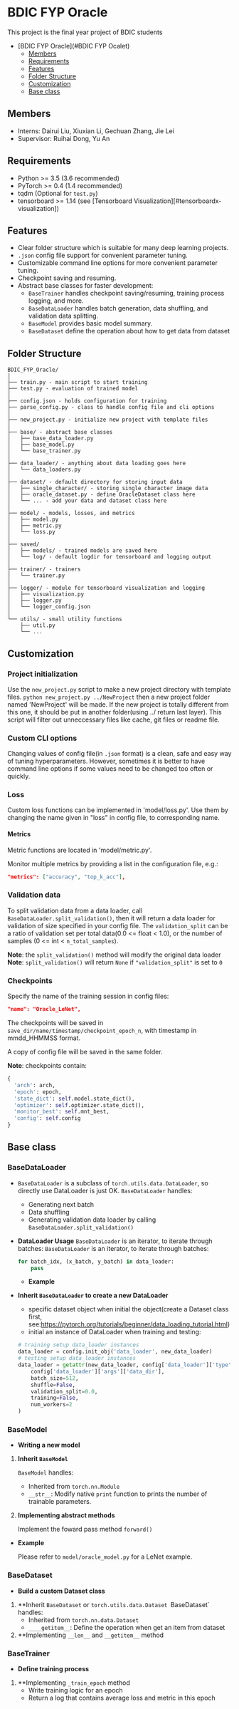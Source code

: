 # BDIC FYP Oracle
This project is the final year project of BDIC students

* [BDIC FYP Oracle](#BDIC FYP Ocalet)
    * [Members](members)
	* [Requirements](#requirements)
	* [Features](#features)
	* [Folder Structure](#folder-structure)
	* [Customization](#customization)
	* [Base class](#base-class)


## Members
- Interns: Dairui Liu, Xiuxian Li, Gechuan Zhang, Jie Lei
- Supervisor: Ruihai Dong, Yu An

## Requirements
* Python >= 3.5 (3.6 recommended)
* PyTorch >= 0.4 (1.4 recommended)
* tqdm (Optional for `test.py`)
* tensorboard >= 1.14 (see [Tensorboard Visualization][#tensorboardx-visualization])

## Features
* Clear folder structure which is suitable for many deep learning projects.
* `.json` config file support for convenient parameter tuning.
* Customizable command line options for more convenient parameter tuning.
* Checkpoint saving and resuming.
* Abstract base classes for faster development:
  * `BaseTrainer` handles checkpoint saving/resuming, training process logging, and more.
  * `BaseDataLoader` handles batch generation, data shuffling, and validation data splitting.
  * `BaseModel` provides basic model summary.
  * `BaseDataset` define the operation about how to get data from dataset
  
## Folder Structure
  ```
  BDIC_FYP_Oracle/
  │
  ├── train.py - main script to start training
  ├── test.py - evaluation of trained model
  │
  ├── config.json - holds configuration for training
  ├── parse_config.py - class to handle config file and cli options
  │
  ├── new_project.py - initialize new project with template files
  │
  ├── base/ - abstract base classes
  │   ├── base_data_loader.py
  │   ├── base_model.py
  │   └── base_trainer.py
  │
  ├── data_loader/ - anything about data loading goes here
  │   └── data_loaders.py
  │
  ├── dataset/ - default directory for storing input data
  │   ├── single_character/ - storing single character image data
  │   ├── oracle_dataset.py - define OracleDataset class here
  │   └── ... - add your data and dataset class here
  │
  ├── model/ - models, losses, and metrics
  │   ├── model.py
  │   ├── metric.py
  │   └── loss.py
  │
  ├── saved/
  │   ├── models/ - trained models are saved here
  │   └── log/ - default logdir for tensorboard and logging output
  │
  ├── trainer/ - trainers
  │   └── trainer.py
  │
  ├── logger/ - module for tensorboard visualization and logging
  │   ├── visualization.py
  │   ├── logger.py
  │   └── logger_config.json
  │  
  └── utils/ - small utility functions
      ├── util.py
      └── ...
  ```
  
## Customization

### Project initialization
Use the `new_project.py` script to make a new project directory with template files.
`python new_project.py ../NewProject` then a new project folder named 'NewProject' will be made. 
If the new project is totally different from this one, it should be put in another folder(using ../ return last layer).
This script will filter out unneccessary files like cache, git files or readme file.

### Custom CLI options

Changing values of config file(in `.json` format) is a clean, safe and easy way of tuning hyperparameters. However, sometimes
it is better to have command line options if some values need to be changed too often or quickly.

### Loss
Custom loss functions can be implemented in 'model/loss.py'. Use them by changing the name given in "loss" in config file, to corresponding name.

#### Metrics
Metric functions are located in 'model/metric.py'.

Monitor multiple metrics by providing a list in the configuration file, e.g.:
  ```json
  "metrics": ["accuracy", "top_k_acc"],
  ```
  
### Validation data
To split validation data from a data loader, call `BaseDataLoader.split_validation()`, then it will return a data loader for validation of size specified in your config file.
The `validation_split` can be a ratio of validation set per total data(0.0 <= float < 1.0), or the number of samples (0 <= int < `n_total_samples`).

**Note**: the `split_validation()` method will modify the original data loader
**Note**: `split_validation()` will return `None` if `"validation_split"` is set to `0`

### Checkpoints
Specify the name of the training session in config files:
  ```json
  "name": "Oracle_LeNet",
  ```

The checkpoints will be saved in `save_dir/name/timestamp/checkpoint_epoch_n`, with timestamp in mmdd_HHMMSS format.

A copy of config file will be saved in the same folder.

**Note**: checkpoints contain:
  ```python
  {
    'arch': arch,
    'epoch': epoch,
    'state_dict': self.model.state_dict(),
    'optimizer': self.optimizer.state_dict(),
    'monitor_best': self.mnt_best,
    'config': self.config
  }
  ```

## Base class

### BaseDataLoader
- `BaseDataLoader` is a subclass of `torch.utils.data.DataLoader`, so directly use DataLoader is just OK.
    `BaseDataLoader` handles:
    * Generating next batch
    * Data shuffling
    * Generating validation data loader by calling
      `BaseDataLoader.split_validation()`
- **DataLoader Usage**
`BaseDataLoader` is an iterator, to iterate through batches:
  `BaseDataLoader` is an iterator, to iterate through batches:
  ```python
  for batch_idx, (x_batch, y_batch) in data_loader:
      pass
  ```
    * **Example**

- **Inherit ```BaseDataLoader``` to create a new DataLoader**
    * specific dataset object when initial the object(create a Dataset class first, see:https://pytorch.org/tutorials/beginner/data_loading_tutorial.html)
    * initial an instance of DataLoader when training and testing:
    ```python
    # training setup data_loader instances
    data_loader = config.init_obj('data_loader', new_data_loader)
    # testing setup data_loader instances
    data_loader = getattr(new_data_loader, config['data_loader']['type'])(
        config['data_loader']['args']['data_dir'],
        batch_size=512,
        shuffle=False,
        validation_split=0.0,
        training=False,
        num_workers=2
    )
    ```
    
### BaseModel
* **Writing a new model**
1. **Inherit `BaseModel`**

    `BaseModel` handles:
    * Inherited from `torch.nn.Module`
    * `__str__`: Modify native `print` function to prints the number of trainable parameters.

2. **Implementing abstract methods**

    Implement the foward pass method `forward()`

* **Example**

  Please refer to `model/oracle_model.py` for a LeNet example.
  
### BaseDataset
* **Build a custom Dataset class**
1. **Inherit `BaseDataset` or `torch.utils.data.Dataset
    `BaseDataset` handles:
    *  Inherited from `torch.nn.data.Dataset`
    *  `____getitem__`: Define the operation when get an item from dataset
2. **Implementing `__len__` and `__getitem__` method

### BaseTrainer
* **Define training process**
1. **Implementing `_train_epoch` method
    * Write training logic for an epoch
    * Return a log that contains average loss and metric in this epoch
 